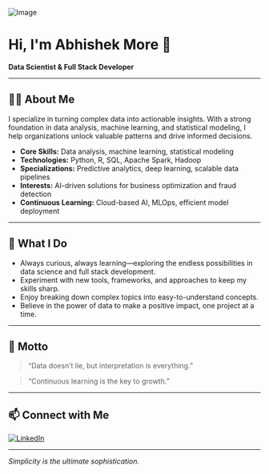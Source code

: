
![Image](https://github.com/user-attachments/assets/f91f590d-70b9-4f48-b2a9-44b3546ec8dc)

# Hi, I'm Abhishek More 👋

**Data Scientist & Full Stack Developer**

---

## 👨‍💻 About Me

I specialize in turning complex data into actionable insights. With a strong foundation in data analysis, machine learning, and statistical modeling, I help organizations unlock valuable patterns and drive informed decisions.

- **Core Skills:** Data analysis, machine learning, statistical modeling
- **Technologies:** Python, R, SQL, Apache Spark, Hadoop
- **Specializations:** Predictive analytics, deep learning, scalable data pipelines
- **Interests:** AI-driven solutions for business optimization and fraud detection
- **Continuous Learning:** Cloud-based AI, MLOps, efficient model deployment

---

## 🚀 What I Do

- Always curious, always learning—exploring the endless possibilities in data science and full stack development.
- Experiment with new tools, frameworks, and approaches to keep my skills sharp.
- Enjoy breaking down complex topics into easy-to-understand concepts.
- Believe in the power of data to make a positive impact, one project at a time.

---

## 🌱 Motto

> “Data doesn’t lie, but interpretation is everything.”

> “Continuous learning is the key to growth.”

---

## 📫 Connect with Me

[![LinkedIn](https://img.shields.io/badge/LinkedIn-blue?logo=linkedin&logoColor=white)](https://www.linkedin.com/in/abhishek-more-363bb62b8)

---

_Simplicity is the ultimate sophistication._ 
